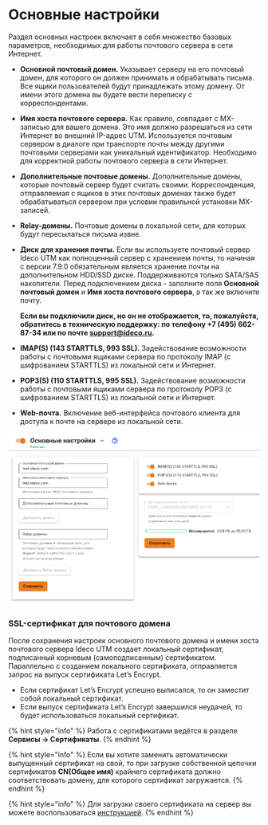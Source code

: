 # Основные настройки

Раздел основных настроек включает в себя множество базовых параметров, необходимых для работы почтового сервера в сети Интернет.

* **Основной почтовый домен.** Указывает серверу на его почтовый домен, для которого он должен принимать и обрабатывать письма. Все ящики пользователей будут принадлежать этому домену. От имени этого домена вы будете вести переписку с корреспондентами.
* **Имя хоста почтового сервера.** Как правило, совпадает с MX-записью для вашего домена. Это имя должно разрешаться из сети Интернет во внешний IP-адрес UTM. Используется почтовым сервером в диалоге при транспорте почты между другими почтовыми серверами как уникальный идентификатор. Необходимо для корректной работы почтового сервера в сети Интернет.
* **Дополнительные почтовые домены.** Дополнительные домены, которые почтовый сервер будет считать своими. Корреспонденция, отправляемая с ящиков в этих почтовых доменах также будет обрабатываться сервером при условии правильной установки MX-записей.
* **Relay-домены.** Почтовые домены в локальной сети, для которых будут пересылаться письма извне.
*   **Диск для хранения почты.** Если вы используете почтовый сервер Ideco UTM как полноценный сервер с хранением почты, то начиная с версии 7.9.0 обязательным является хранение почты на дополнительном HDD/SSD диске. Поддерживаются только SATA/SAS накопители. Перед подключением диска - заполните поля **Основной почтовый домен** и **Имя хоста почтового сервера**, а так же включите почту.

    **Если вы подключили диск, но он не отображается, то, пожалуйста, обратитесь в техническую поддержку: по телефону +7 (495) 662-87-34 или по почте support@ideco.ru.**
* **IMAP(S) (143 STARTTLS, 993 SSL).** Задействование возможности работы с почтовыми ящиками сервера по протоколу IMAP (с шифрованием STARTTLS) из локальной сети и Интернет.
* **POP3(S) (110 STARTTLS, 995 SSL).** Задействование возможности работы с почтовыми ящиками сервера по протоколу POP3 (с шифрованием STARTTLS) из локальной сети и Интернет.
* **Web-почта.** Включение веб-интерфейса почтового клиента для доступа к почте на сервере из локальной сети.

![](../../.gitbook/assets/relay-gen-settings.png)

### SSL-сертификат для почтового домена

После сохранения настроек основного почтового домена и имени хоста почтового сервера Ideco UTM создает локальный сертификат, подписанный корневым (самоподписанным) сертификатом. Параллельно с созданием локального сертификата, отправляется запрос на выпуск сертификата Let’s Encrypt.

* Если сертификат Let’s Encrypt успешно выписался, то он заместит собой локальный сертификат.
* Если выпуск сертификата Let’s Encrypt завершился неудачей, то будет использоваться локальный сертификат.

{% hint style="info" %}
Работа с сертификатами ведётся в разделе **Сервисы -> Сертификаты**.
{% endhint %}

{% hint style="info" %}
Если вы хотите заменить автоматически выпущенный сертификат на свой, то при загрузке собственной цепочки сертификатов **CN(Общее имя)** крайнего сертификата должно соответствовать домену, для которого сертификат загружается.
{% endhint %}

{% hint style="info" %}
Для загрузки своего сертификата на сервер вы можете воспользоваться [инструкцией](../services/certificates/upload-ssl-certificate-to-server.md).
{% endhint %}